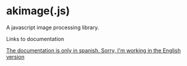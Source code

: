 akimage(.js)
============

A javascript image processing library.

Links to documentation

[The documentation is only in spanish. Sorry, I'm working in the English version](http://akimagejs.com/documentation/doc_es/ "")
